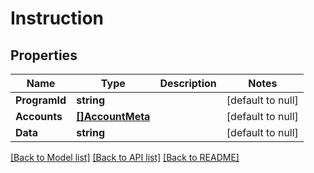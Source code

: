 # Instruction

## Properties
Name | Type | Description | Notes
------------ | ------------- | ------------- | -------------
**ProgramId** | **string** |  | [default to null]
**Accounts** | [**[]AccountMeta**](AccountMeta.md) |  | [default to null]
**Data** | **string** |  | [default to null]

[[Back to Model list]](../README.md#documentation-for-models) [[Back to API list]](../README.md#documentation-for-api-endpoints) [[Back to README]](../README.md)

